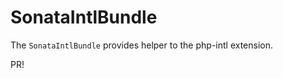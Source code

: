 SonataIntlBundle
================

The ``SonataIntlBundle`` provides helper to the php-intl extension.

PR!
